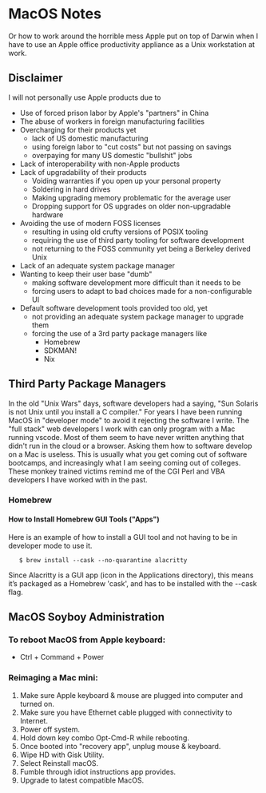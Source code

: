 # MacOS Notes

Or how to work around the horrible mess Apple put on top of Darwin when
I have to use an Apple office productivity appliance as a Unix
workstation at work.

## Disclaimer

I will not personally use Apple products due to

* Use of forced prison labor by Apple's "partners" in China
* The abuse of workers in foreign manufacturing facilities
* Overcharging for their products yet
  * lack of US domestic manufacturing
  * using foreign labor to "cut costs" but not passing on savings
  * overpaying for many US domestic "bullshit" jobs
* Lack of interoperability with non-Apple products
* Lack of upgradability of their products
  * Voiding warranties if you open up your personal property
  * Soldering in hard drives
  * Making upgrading memory problematic for the average user
  * Dropping support for OS upgrades on older non-upgradable hardware
* Avoiding the use of modern FOSS licenses
  * resulting in using old crufty versions of POSIX tooling
  * requiring the use of third party tooling for software development
  * not returning to the FOSS community yet being a Berkeley derived Unix
* Lack of an adequate system package manager
* Wanting to keep their user base "dumb"
  * making software development more difficult than it needs to be
  * forcing users to adapt to bad choices made for a non-configurable UI
* Default software development tools provided too old, yet
  * not providing an adequate system package manager to upgrade them
  * forcing the use of a 3rd party package managers like
    * Homebrew
    * SDKMAN!
    * Nix

## Third Party Package Managers

In the old "Unix Wars" days, software developers had a saying, "Sun
Solaris is not Unix until you install a C compiler." For years I have
been running MacOS in "developer mode" to avoid it rejecting the
software I write. The "full stack" web developers I work with can only
program with a Mac running vscode. Most of them seem to have never
written anything that didn't run in the cloud or a browser. Asking them
how to software develop on a Mac is useless. This is usually what you
get coming out of software bootcamps, and increasingly what I am seeing
coming out of colleges. These monkey trained victims remind me of the
CGI Perl and VBA developers I have worked with in the past.

### Homebrew

#### How to Install Homebrew GUI Tools ("Apps")

Here is an example of how to install a GUI tool and not having to be in
developer mode to use it.

```
   $ brew install --cask --no-quarantine alacritty
```

Since Alacritty is a GUI app (icon in the Applications directory),
this means it’s packaged as a Homebrew 'cask', and has to be installed
with the --cask flag.

## MacOS Soyboy Administration

### To reboot MacOS from Apple keyboard:

* Ctrl + Command + Power

### Reimaging a Mac mini:

1. Make sure Apple keyboard & mouse are plugged into computer and turned on.
2. Make sure you have Ethernet cable plugged with connectivity to Internet.
3. Power off system.
4. Hold down key combo Opt-Cmd-R while rebooting.
5. Once booted into "recovery app", unplug mouse & keyboard.
6. Wipe HD with Gisk Utility.
6. Select Reinstall macOS.
7. Fumble through idiot instructions app provides.
8. Upgrade to latest compatible MacOS.
